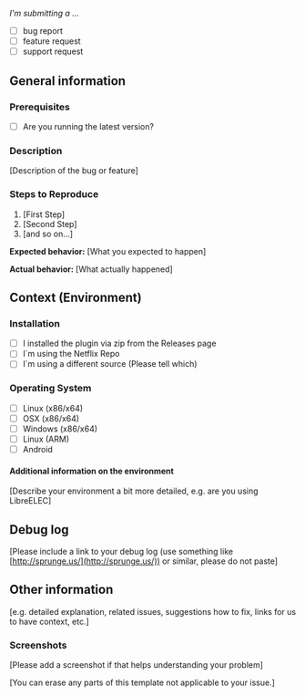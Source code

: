 *I'm submitting a ...*
  - [ ] bug report
  - [ ] feature request
  - [ ] support request

## General information

### Prerequisites

* [ ] Are you running the latest version?

### Description

[Description of the bug or feature]

### Steps to Reproduce

1. [First Step]
2. [Second Step]
3. [and so on...]

**Expected behavior:** [What you expected to happen]

**Actual behavior:** [What actually happened]

## Context (Environment)

### Installation

* [ ] I installed the plugin via zip from the Releases page
* [ ] I´m using the Netflix Repo
* [ ] I´m using a different source (Please tell which)

### Operating System

* [ ] Linux (x86/x64)
* [ ] OSX (x86/x64)
* [ ] Windows (x86/x64)
* [ ] Linux (ARM)
* [ ] Android

#### Additional information on the environment

[Describe your environment a bit more detailed, e.g. are you using LibreELEC]

## Debug log

[Please include a link to your debug log (use something like [http://sprunge.us/](http://sprunge.us/)) or similar, please do not paste]

## Other information

[e.g. detailed explanation, related issues, suggestions how to fix, links for us to have context, etc.]

### Screenshots

[Please add a screenshot if that helps understanding your problem]

[You can erase any parts of this template not applicable to your issue.]
